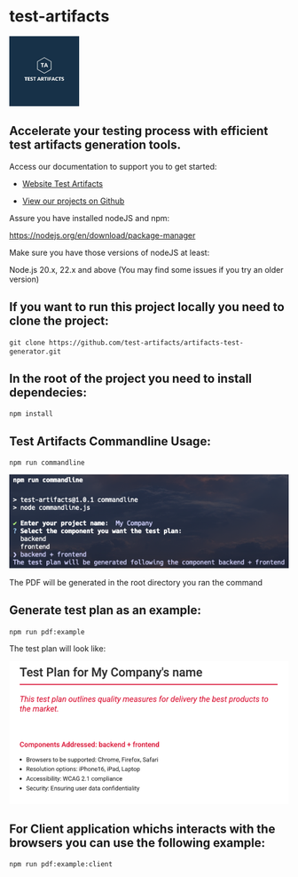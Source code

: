 # test-artifacts

<img src="test-artifacts.jpeg" alt="Test Artifacts Logo" style="width:25%; height:auto;">

## Accelerate your testing process with efficient test artifacts generation tools.

Access our documentation to support you to get started:

* [Website Test Artifacts](https://test-artifacts.github.io/artifacts-test-site/)

* [View our projects on Github ](https://github.com/test-artifacts)

Assure you have installed nodeJS and npm:

https://nodejs.org/en/download/package-manager

Make sure you have those versions of nodeJS at least:

Node.js 20.x, 22.x and above (You may find some issues if you try an older version)

## If you want to run this project locally you need to clone the project: 

```
git clone https://github.com/test-artifacts/artifacts-test-generator.git
```


## In the root of the project you need to install dependecies:

```
npm install
```

## Test Artifacts Commandline Usage:

```
npm run commandline
```

![plot](commandline-example.png)

The PDF will be generated in the root directory you ran the command

## Generate test plan as an example:

```
npm run pdf:example
```

The test plan will look like:

![plot](test-plan-example.png)


## For Client application whichs interacts with the browsers you can use the following example:

```
npm run pdf:example:client
```